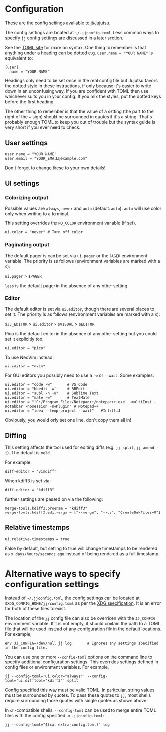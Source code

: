 # Configuration

These are the config settings available to jj/Jujutsu.

The config settings are located at `~/.jjconfig.toml`. Less common ways to specify `jj` config settings are discussed in a later section.

See the [TOML site](https://toml.io/en/) for more on syntax.
One thing to remember is that anything under a heading can be dotted
e.g. `user.name = "YOUR NAME"` is equivalent to:

    [user]
      name = "YOUR NAME"

Headings only need to be set once in the real config file but Jujutsu
favors the dotted style in these instructions, if only because it's
easier to write down in an unconfusing way. If you are confident with
TOML then use whichever suits you in your config. If you mix the styles,
put the dotted keys before the first heading.

The other thing to remember is that the value of a setting (the part to the 
right of the `=` sign) should be surrounded in quotes if it's a string. 
That's probably enough TOML to keep you out of trouble but the syntax guide is 
very short if you ever need to check.


## User settings

    user.name = "YOUR NAME" 
    user.email = "YOUR_EMAIL@example.com"

Don't forget to change these to your own details!


## UI settings

### Colorizing output

Possible values are `always`, `never` and `auto` (default: `auto`). 
`auto` will use color only when writing to a terminal. 

This setting overrides the `NO_COLOR` environment variable (if set).

    ui.color = "never" # Turn off color


### Paginating output

The default pager is can be set via `ui.pager` or the `PAGER` environment
variable.
The priority is as follows (environment variables are marked with a `$`):

`ui.pager` > `$PAGER`

`less` is the default pager in the absence of any other setting.


### Editor

The default editor is set via `ui.editor`,
though there are several places to set it. 
The priority is as follows (environment variables are marked with a `$`):

`$JJ_EDITOR` > `ui.editor` > `$VISUAL` > `$EDITOR`

Pico is the default editor in the absence of any other setting but you could 
set it explicitly too.

    ui.editor = "pico"

To use NeoVim instead:

    ui.editor = "nvim"

For GUI editors you possibly need to use a `-w` or `--wait`. Some examples:

    ui.editor = "code -w"       # VS Code
    ui.editor = "bbedit -w"     # BBEdit
    ui.editor = "subl -n -w"    # Sublime Text
    ui.editor = "mate -w"       # TextMate
    ui.editor = "'C:/Program Files/Notepad++/notepad++.exe' -multiInst -notabbar -nosession -noPlugin" # Notepad++
    ui.editor = "idea --temp-project --wait"   #IntelliJ

Obviously, you would only set one line, don't copy them all in!


## Diffing

This setting affects the tool used for editing diffs 
(e.g. `jj split`, `jj amend -i`). 
The default is `meld`.

For example:

    diff-editor = "vimdiff"

When kdiff3 is set via:

    diff-editor = "kdiff3"

further settings are passed on via the following:

    merge-tools.kdiff3.program = "kdiff3"
    merge-tools.kdiff3.edit-args = ["--merge", "--cs", "CreateBakFiles=0"]


## Relative timestamps

    ui.relative-timestamps = true

False by default, but setting to true will change timestamps to be rendered
as `x days/hours/seconds ago` instead of being rendered as a full timestamp.


# Alternative ways to specify configuration settings

Instead of `~/.jjconfig.toml`, the config settings can be located at
`$XDG_CONFIG_HOME/jj/config.toml` as per the [XDG specification].
It is an error for both of these files to exist.

[XDG specification]: https://specifications.freedesktop.org/basedir-spec/basedir-spec-latest.html

The location of the `jj` config file can also be overriden with the `JJ_CONFIG`
environment variable. If it is not empty, it should contain the path to
a TOML file that will be used instead of any configuration file in the
default locations. For example,

    env JJ_CONFIG=/dev/null jj log       # Ignores any settings specified in the config file.

You can use one or more `--config-toml` options on the command line to
specify additional configuration settings. This overrides settings
defined in config files or environment variables. For example,

    jj --config-toml='ui.color="always"' --config-toml='ui.difftool="kdiff3"' split

Config specified this way must be valid TOML. In paritcular, string
values must be surrounded by quotes. To pass these quotes to `jj`, most
shells require surrounding those quotes with single quotes as shown above.

In `sh`-compatible shells, `--config-toml` can be used to merge entire TOML
files with the config specified in `.jjconfig.toml`:

    jj --config-toml="$(cat extra-config.toml)" log

